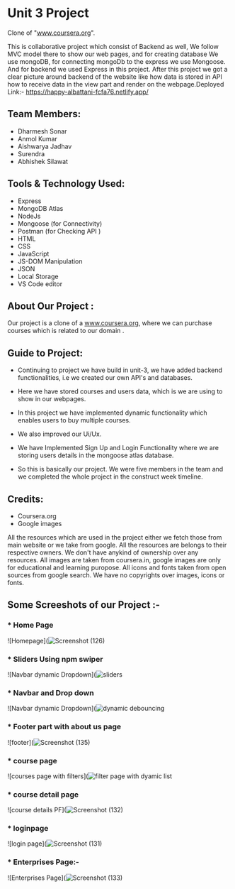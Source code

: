 # Unit 3 Project 

Clone of "www.coursera.org". 


This is collaborative project which consist of Backend as well, We follow MVC model there to show our web pages, and for creating database We use mongoDB, for connecting mongoDb to the express we use Mongoose. And for backend we used Express in this project.  After this project we got a clear picture around backend of the website like how data is stored in API how to receive data in the view part and render on the webpage.Deployed Link:- https://happy-albattani-fcfa76.netlify.app/



## Team Members:
* Dharmesh Sonar
* Anmol Kumar
* Aishwarya Jadhav
* Surendra
* Abhishek Silawat


## Tools & Technology Used:

- Express
- MongoDB Atlas
- NodeJs
- Mongoose (for Connectivity)
- Postman  (for Checking API )
- HTML
- CSS
- JavaScript
- JS-DOM Manipulation
- JSON
- Local Storage
- VS Code editor



## About Our Project : 

Our project is a clone of a www.coursera.org, where we can purchase courses which is related to our domain .

## Guide to Project:

* Continuing to project we have build in unit-3, we have added backend functionalities, i.e we created our own API's and databases. 

* Here we have stored courses and users data, which is we are using to show in our webpages.

* In this project we have implemented dynamic functionality which enables users to buy multiple courses.

* We also improved our Ui/Ux.
 
* We have Implemented Sign Up and Login Functionality where we are storing users details in the mongoose atlas database.

* So this is basically our project. We were five members in the team and we completed the whole project in the construct week timeline.  

## Credits:
* Coursera.org
* Google images

All the resources which are used in the project either we fetch those from main website or we take from google. All the resources are belongs to their respective owners. We don't have anykind of ownership over any resources. All images are taken from coursera.in, google images are only for educational and learning puropose. All icons and fonts taken from open sources from google search. We have no copyrights over images, icons or fonts.




## Some Screeshots of our Project :-

### * Home Page 
![Homepage](![Screenshot (126)](https://user-images.githubusercontent.com/55545639/146664693-8a3740b9-7411-476a-8159-8912d770a7fb.png)

### * Sliders Using npm swiper 
![Navbar dynamic Dropdown](![sliders](https://user-images.githubusercontent.com/55545639/146665232-0e42f3f4-17ab-4393-82de-3c758aa07e5e.png)

### * Navbar and Drop down
![Navbar dynamic Dropdown](![dynamic debouncing](https://user-images.githubusercontent.com/55545639/146664759-20a3c404-affa-4c05-8ae4-b788eaf22828.png)

### * Footer part with about us page
![footer](![Screenshot (135)](https://user-images.githubusercontent.com/55545639/146665458-4da7f13e-dbe0-4de8-be76-71890ba58266.png)

### * course page 
![courses page with filters](![filter page with dyamic list](https://user-images.githubusercontent.com/55545639/146665261-463689a9-1abb-4396-b95e-e9a75a2e3391.png)



### * course detail page
![course details PF](![Screenshot (132)](https://user-images.githubusercontent.com/55545639/146665358-76e96caa-661a-440f-8bb6-9efff6040957.png)


### * loginpage
![login page](![Screenshot (131)](https://user-images.githubusercontent.com/55545639/146665363-35fe4389-8b39-4d86-8d53-73c46c3d7b82.png)

### * Enterprises Page:-
![Enterprises Page](![Screenshot (133)](https://user-images.githubusercontent.com/55545639/146665415-f2f43d77-48b8-442f-a1d1-b74b04bbf689.png)


<!-- ### * Add to cart page


![add to cart Page](https://user-images.githubusercontent.com/82999625/141252769-67e3a0a2-38d0-4e0e-a664-da407a631f30.png)



### * Payment Page
![payment page PF](https://user-images.githubusercontent.com/82999625/141252644-5c1136a5-c667-4bb6-9de2-0eb70697fa51.png)



### * Success page
![success page PF](https://user-images.githubusercontent.com/82999625/141252601-6ad2d5e5-d6cd-4049-93ba-c7b7a9db091b.png)











 -->






 


















 


















 
